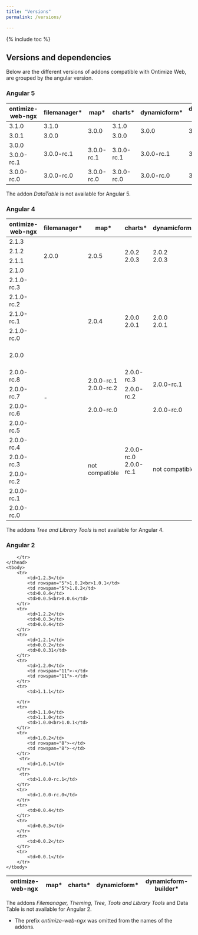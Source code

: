 ```yaml
---
title: "Versions"
permalink: /versions/

---
```

{% include toc %}

## Versions and dependencies

Below are the different versions of addons compatible with Ontimize Web, are grouped by the angular version.

### Angular 5

<table>
    <thead>
        <tr>
            <th>ontimize-web-ngx</th> 
            <th>filemanager*</th>
            <th>map*</th>
            <th>charts*</th>
            <th>dynamicform*</th>
            <th>dynamicform-builder* </th>
            <th>theming*</th>
            <th>tree*</th>
            <th>tools*</th>
            <th>library-tools*</th>
        </tr>
    </thead>
    <tbody>
        <tr>
            <td>3.1.0</td>
            <td>3.1.0</td>
            <td rowspan="2">3.0.0</td>
            <td>3.1.0</td>
            <td rowspan="2">3.0.0</td>
            <td rowspan="2">3.0.0</td>
            <td>1.2.0</td>
            <td>3.1.0</td>
            <td rowspan="4">1.0.6</td>
            <td rowspan="5">1.0.0</td>
        </tr>
        <tr>
            <td>3.0.1</td>
            <td>3.0.0</td>
            <td>3.0.0</td>
            <td rowspan="2">1.1.2</td>
            <td>3.0.0</td>
        </tr>
        <tr>
            <td>3.0.0</td>
            <td rowspan="2">3.0.0-rc.1</td>
            <td rowspan="2">3.0.0-rc.1</td>
            <td rowspan="2">3.0.0-rc.1</td>
            <td rowspan="2">3.0.0-rc.1</td>
            <td rowspan="2">3.0.0-rc.1</td>
            <td rowspan="2">3.0.0-rc.1</td>
        </tr>
        <tr>
            <td>3.0.0-rc.1</td>
            <td>1.1.1</td>
        </tr>
        <tr>
            <td>3.0.0-rc.0</td>
            <td>3.0.0-rc.0</td>
            <td>3.0.0-rc.0</td>
            <td>3.0.0-rc.0</td>
            <td>3.0.0-rc.0</td>
            <td>3.0.0-rc.0</td>
            <td>1.1.0</td>
            <td>3.0.0-rc.0</td>
            <td>1.0.4</td>
        </tr>
    </tbody>
</table>

The addon *DataTable* is not available for Angular 5.

### Angular 4
<table>
    <thead>
        <tr>
            <th>ontimize-web-ngx</th> 
            <th>filemanager*</th>
            <th>map*</th>
            <th>charts*</th>
            <th>dynamicform*</th>
            <th>dynamicform-builder* </th>
            <th>theming*</th>
            <th>tools*</th>
            <th>datatable*</th>
        </tr>
    </thead>
    <tbody>
        <tr>
            <td>2.1.3</td>
            <td rowspan="4">2.0.0</td>
            <td rowspan="4">2.0.5</td>
            <td rowspan="4">2.0.2<br>2.0.3</td>
            <td rowspan="4">2.0.2<br>2.0.3</td>
            <td rowspan="4">2.0.2</td>
            <td rowspan="4">1.0.6</td>   
            <td rowspan="5">1.0.3</td>   
            <td rowspan="4">1.0.7</td>  
        </tr>
        <tr>
            <td>2.1.2</td>
        </tr>
        <tr>
            <td>2.1.1</td>
        </tr>
        <tr>
            <td>2.1.0</td>
        </tr>
        <tr>
            <td>2.1.0-rc.3</td>
            <td rowspan="14">-</td> 
            <td rowspan="5">2.0.4</td> 
            <td rowspan="5">2.0.0<br>2.0.1</td> 
            <td rowspan="5">2.0.0<br>2.0.1</td> 
            <td rowspan="5">2.0.0<br>2.0.1</td> 
            <td>1.0.4<br>1.0.5</td> 
            <td rowspan="4">1.0.4<br>1.0.5<br>1.0.6</td> 
        </tr>
         <tr>
            <td>2.1.0-rc.2</td>
            <td>1.0.2</td> 
            <td rowspan="3">1.0.2</td> 
        </tr>
         <tr>
            <td>2.1.0-rc.1</td>
            <td>1.0.1</td> 
        </tr>
         <tr>
            <td>2.1.0-rc.0</td>
            <td>1.0.1</td>  
        </tr>
         <tr>
            <td>2.0.0</td>
            <td>1.0.0</td>
            <td>1.0.0</td>
            <td>1.0.1<br>1.0.2<br>1.0.3</td> 
        </tr>
        <tr>
            <td>2.0.0-rc.8</td>
            <td rowspan="2">2.0.0-rc.1<br>2.0.0-rc.2</td>
            <td>2.0.0-rc.3</td>
            <td rowspan="2">2.0.0-rc.1</td> 
            <td rowspan="2">2.0.0-rc.1</td> 
            <td rowspan="9">-</td>
            <td rowspan="9">-</td>
            <td>1.0.0</td>
        </tr>
         <tr>
            <td>2.0.0-rc.7</td>
            <td>2.0.0-rc.2</td>
            <td rowspan="8">-</td>
        </tr>
         <tr>
            <td>2.0.0-rc.6</td>
            <td>2.0.0-rc.0</td>
            <td rowspan="7">2.0.0-rc.0<br>2.0.0-rc.1</td>
            <td>2.0.0-rc.0</td>
            <td>2.0.0-rc.0</td>
        </tr>
         <tr>
            <td>2.0.0-rc.5</td>
            <td rowspan="6">not compatible</td>
            <td rowspan="6">not compatible</td>
            <td rowspan="6">not compatible</td>
        </tr>
         <tr>
            <td>2.0.0-rc.4</td>
        </tr>
         <tr>
            <td>2.0.0-rc.3</td>
        </tr>
         <tr>
            <td>2.0.0-rc.2</td>
        </tr>
         <tr>
            <td>2.0.0-rc.1</td>
        </tr>
         <tr>
            <td>2.0.0-rc.0</td>
        </tr>
    </tbody>
</table>

The addons *Tree and Library Tools* is not available for Angular 4.

### Angular 2
<table>
    <thead>
        <tr>
            <th>ontimize-web-ngx</th> 
            <th>map*</th>
            <th>charts*</th>
            <th>dynamicform*</th>
            <th>dynamicform-builder* </th>

        </tr>
    </thead>
    <tbody>
        <tr>
            <td>1.2.3</td>
            <td rowspan="5">1.0.2<br>1.0.1</td>
            <td rowspan="5">1.0.2</td>
            <td>0.0.4</td> 
            <td>0.0.5<br>0.0.6</td>
        </tr>
        <tr>
            <td>1.2.2</td>
            <td>0.0.3</td> 
            <td>0.0.4</td> 
        </tr>
        <tr>
            <td>1.2.1</td>
            <td>0.0.2</td> 
            <td>0.0.31</td> 
        </tr>
        <tr>
            <td>1.2.0</td>
            <td rowspan="11">-</td>
            <td rowspan="11">-</td>
        </tr>
        <tr>
            <td>1.1.1</td>

        </tr>
        <tr>
            <td>1.1.0</td>
            <td>1.1.0</td>
            <td>1.0.0<br>1.0.1</td>
        </tr>
        <tr>
            <td>1.0.2</td>
            <td rowspan="8">-</td>
            <td rowspan="8">-</td>
        </tr>
         <tr>
            <td>1.0.1</td>
        </tr>
         <tr>
            <td>1.0.0-rc.1</td>
        </tr>
        <tr>
            <td>1.0.0-rc.0</td>
        </tr>
        <tr>
            <td>0.0.4</td>
        </tr>
        <tr>
            <td>0.0.3</td>
        </tr>
        <tr>
            <td>0.0.2</td>
        </tr>
        <tr>
            <td>0.0.1</td>
        </tr>
    </tbody>
</table>

The addons *Filemanager, Theming, Tree, Tools and Library Tools* and Data Table is not available for Angular 2.
           

* The prefix *ontimize-web-ngx* was omitted from the names of the addons.


